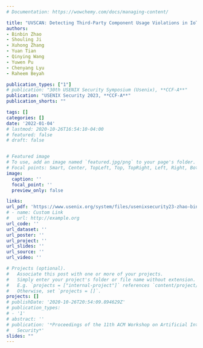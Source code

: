 ```yaml
---
# Documentation: https://wowchemy.com/docs/managing-content/

title: "UVSCAN: Detecting Third-Party Component Usage Violations in IoT Firmware"
authors:
- Binbin Zhao
- Shouling Ji
- Xuhong Zhang
- Yuan Tian
- Qinying Wang
- Yuwen Pu
- Chenyang Lyu
- Raheem Beyah

publication_types: ["1"]
# publication: "30th USENIX Security Symposium (Usenix), **CCF-A**"
publication: "USENIX Security 2023, **CCF-A**"
publication_shorts: ""

tags: []
categories: []
date: '2022-01-04'
# lastmod: 2020-10-26T16:54:10-04:00
# featured: false
# draft: false


# Featured image
# To use, add an image named `featured.jpg/png` to your page's folder.
# Focal points: Smart, Center, TopLeft, Top, TopRight, Left, Right, BottomLeft, Bottom, BottomRight.
image:
  caption: ''
  focal_point: ''
  preview_only: false

links:
url_pdf: 'https://www.usenix.org/system/files/usenixsecurity23-zhao-binbin.pdf'
# - name: Custom Link
#   url: http://example.org
url_code: ''
url_dataset: ''
url_poster: ''
url_project: ''
url_slides: ''
url_source: ''
url_video: ''

# Projects (optional).
#   Associate this post with one or more of your projects.
#   Simply enter your project's folder or file name without extension.
#   E.g. `projects = ["internal-project"]` references `content/project/deep-learning/index.md`.
#   Otherwise, set `projects = []`.
projects: []
# publishDate: '2020-10-26T20:54:09.894629Z'
# publication_types:
# - '1'
# abstract: ''
# publication: '*Proceedings of the 11th ACM Workshop on Artificial Intelligence and
#   Security*'
slides: ""
---
```

